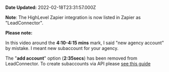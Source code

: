 **Date Updated:** 2022-02-18T23:31:57.000Z

**Note**: The HighLevel Zapier integration is now listed in Zapier as "LeadConnector".
  
  
**Please note:** 

In this video around the **4:10-4:15 mins** mark, I said "new agency account" by mistake. I meant new subaccount for your agency. 

The "**add account**" option (**2:35secs**) has been removed from LeadConnector. To create subaccounts via API please [see this guide](https://help.gohighlevel.com/en/support/solutions/articles/48001207048)